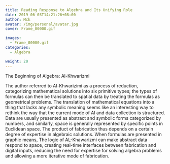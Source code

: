 ```yaml
---
title: Reading Response to Algebra and Its Unifying Role
date: 2019-06-03T14:21:26+08:00
author: Mck
avatar: /img/personal/avatar.jpg
cover: Frame_00000.gif

images:
  - Frame_00000.gif
categories:
  - Algebra

weight: 20
---
```


The Beginning of Algebra: Al-Khwarizmi

<!--more-->

The author referred to Al-Khwarizimi as a process of reduction, categorizing mathematical solutions into six primitive types; the types of formulas can then be translated to spatial data by treating the formulas as geometrical problems.  The translation of mathematical equations into a thing that lacks any symbolic meaning seems like an interesting way to rethink the way that the current mode of AI and data collection is structured. Data are usually presented as abstract and symbolic forms categorized by numbers, and similarly, space is generally represented by specific points in Euclidean space. The product of fabrication thus depends on a certain degree of expertise in algebraic solutions. When formulas are presented in graphic means, The logic of AL-Khawarizmi can make abstract data respond to space, creating real-time interfaces between fabrication and digital inputs, reducing the need for expertise for solving algebra problems and allowing a more iterative mode of fabrication.

